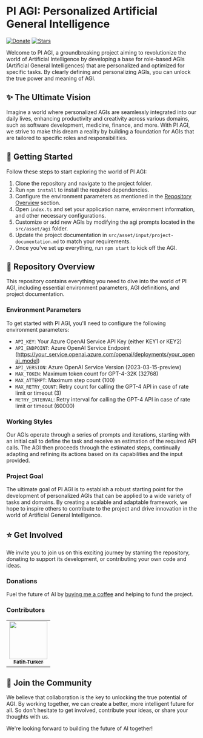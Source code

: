 # PI AGI: Personalized Artificial General Intelligence

[![Donate](https://img.shields.io/badge/Donate-Buy%20Me%20a%20Coffee-yellow.svg)](https://www.buymeacoffee.com/RwIpTEd)
[![Stars](https://img.shields.io/github/stars/fatihturker/PI-AGI.svg?style=flat-square)](https://github.com/fatihturker/PI-AGI/stargazers)

Welcome to PI AGI, a groundbreaking project aiming to revolutionize the world of Artificial Intelligence by developing a base for role-based AGIs (Artificial General Intelligences) that are personalized and optimized for specific tasks. By clearly defining and personalizing AGIs, you can unlock the true power and meaning of AGI.

## :sparkles: The Ultimate Vision

Imagine a world where personalized AGIs are seamlessly integrated into our daily lives, enhancing productivity and creativity across various domains, such as software development, medicine, finance, and more. With PI AGI, we strive to make this dream a reality by building a foundation for AGIs that are tailored to specific roles and responsibilities.

## :rocket: Getting Started

Follow these steps to start exploring the world of PI AGI:

1. Clone the repository and navigate to the project folder.
2. Run `npm install` to install the required dependencies.
3. Configure the environment parameters as mentioned in the [Repository Overview](#wrench-repository-overview) section.
4. Open `index.ts` and set your application name, environment information, and other necessary configurations.
5. Customize or add new AGIs by modifying the agi prompts located in the `src/asset/agi` folder.
6. Update the project documentation in `src/asset/input/project-documentation.md` to match your requirements.
7. Once you've set up everything, run `npm start` to kick off the AGI.

## :wrench: Repository Overview

This repository contains everything you need to dive into the world of PI AGI, including essential environment parameters, AGI definitions, and project documentation.

### Environment Parameters

To get started with PI AGI, you'll need to configure the following environment parameters:

- `API_KEY`: Your Azure OpenAI Service API Key (either KEY1 or KEY2)
- `API_ENDPOINT`: Azure OpenAI Service Endpoint (https://your_service.openai.azure.com/openai/deployments/your_openai_model)
- `API_VERSION`: Azure OpenAI Service Version (2023-03-15-preview)
- `MAX_TOKEN`: Maximum token count for GPT-4-32K (32768)
- `MAX_ATTEMPT`: Maximum step count (100)
- `MAX_RETRY_COUNT`: Retry count for calling the GPT-4 API in case of rate limit or timeout (3)
- `RETRY_INTERVAL`: Retry interval for calling the GPT-4 API in case of rate limit or timeout (60000)

### Working Styles

Our AGIs operate through a series of prompts and iterations, starting with an initial call to define the task and receive an estimation of the required API calls. The AGI then proceeds through the estimated steps, continually adapting and refining its actions based on its capabilities and the input provided.

### Project Goal

The ultimate goal of PI AGI is to establish a robust starting point for the development of personalized AGIs that can be applied to a wide variety of tasks and domains. By creating a scalable and adaptable framework, we hope to inspire others to contribute to the project and drive innovation in the world of Artificial General Intelligence.

## :star: Get Involved

We invite you to join us on this exciting journey by starring the repository, donating to support its development, or contributing your own code and ideas.

### Donations

Fuel the future of AI by [buying me a coffee](https://www.buymeacoffee.com/RwIpTEd) and helping to fund the project.

### Contributors

<table>
  <tr>
    <td align="center"><a href="https://github.com/fatihturker"><img src="https://avatars1.githubusercontent.com/u/2202179?s=460&u=261b1129e7106c067783cb022ab9999aad833bdc&v=4" width="100px;" alt=""/><br /><sub><b>Fatih Turker</b></sub></a><br /></td>
  </tr>
</table>

## :handshake: Join the Community

We believe that collaboration is the key to unlocking the true potential of AGI. By working together, we can create a better, more intelligent future for all. So don't hesitate to get involved, contribute your ideas, or share your thoughts with us.

We're looking forward to building the future of AI together!
